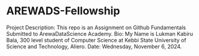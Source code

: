 # AREWADS-Fellowship


Project Description: This repo is an Assignment on Github Fundamentals Submitted to ArewaDataScience Academy.
Bio: My Name is Lukman Kabiru Bala, 300 level student of Computer Science at Kebbi State University of Science and 
Technology, Aliero.
Date: Wednesday, November 6, 2024.
